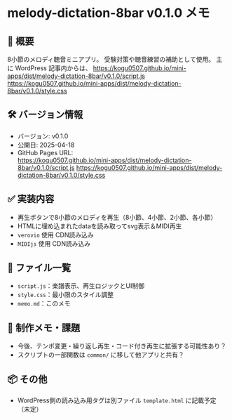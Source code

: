 
# melody-dictation-8bar v0.1.0 メモ

## 📌 概要

8小節のメロディ聴音ミニアプリ。
受験対策や聴音練習の補助として使用。
主に WordPress 記事内からは、
https://kogu0507.github.io/mini-apps/dist/melody-dictation-8bar/v0.1.0/script.js
https://kogu0507.github.io/mini-apps/dist/melody-dictation-8bar/v0.1.0/style.css

<!-- WordPressやピアノ教室サイトから読み込む場合 -->
<script src="https://kogu0507.github.io/mini-apps/dist/melody-dictation-8bar/v0.1.0/script.js"></script>
<link rel="stylesheet" href="https://kogu0507.github.io/mini-apps/dist/melody-dictation-8bar/v0.1.0/style.css">


## 🛠️ バージョン情報

- バージョン: v0.1.0
- 公開日: 2025-04-18
- GitHub Pages URL:  
https://kogu0507.github.io/mini-apps/dist/melody-dictation-8bar/v0.1.0/script.js
https://kogu0507.github.io/mini-apps/dist/melody-dictation-8bar/v0.1.0/style.css

## ✅ 実装内容

- 再生ボタンで8小節のメロディを再生（8小節、4小節、2小節、各小節）
- HTMLに埋め込まれたdataを読み取ってsvg表示＆MIDI再生
- `verovio` 使用 CDN読み込み
- `MIDIjs` 使用 CDN読み込み


## 🔧 ファイル一覧

- `script.js`：楽譜表示、再生ロジックとUI制御
- `style.css`：最小限のスタイル調整
- `memo.md`：このメモ

## 📝 制作メモ・課題

- 今後、テンポ変更・繰り返し再生・コード付き再生に拡張する可能性あり？
- スクリプトの一部関数は `common/` に移して他アプリと共有？

## 📦 その他

- WordPress側の読み込み用タグは別ファイル `template.html` に記載予定（未定）
